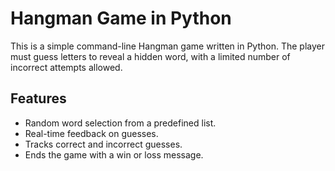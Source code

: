 # Hangman Game in Python

This is a simple command-line Hangman game written in Python. The player must guess letters to reveal a hidden word, with a limited number of incorrect attempts allowed.

## Features

- Random word selection from a predefined list.
- Real-time feedback on guesses.
- Tracks correct and incorrect guesses.
- Ends the game with a win or loss message.
